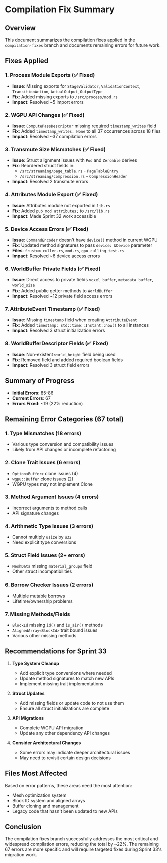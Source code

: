# Compilation Fix Summary

## Overview
This document summarizes the compilation fixes applied in the `compilation-fixes` branch and documents remaining errors for future work.

## Fixes Applied

### 1. Process Module Exports (✅ Fixed)
- **Issue**: Missing exports for `StageValidator`, `ValidationContext`, `TransitionAction`, `ActualOutput`, `OutputType`
- **Fix**: Added missing exports to `/src/process/mod.rs`
- **Impact**: Resolved ~5 import errors

### 2. WGPU API Changes (✅ Fixed)
- **Issue**: `ComputePassDescriptor` missing required `timestamp_writes` field
- **Fix**: Added `timestamp_writes: None` to all 37 occurrences across 18 files
- **Impact**: Resolved ~37 compilation errors

### 3. Transmute Size Mismatches (✅ Fixed)
- **Issue**: Struct alignment issues with `Pod` and `Zeroable` derives
- **Fix**: Reordered struct fields in:
  - `/src/streaming/page_table.rs` - `PageTableEntry`
  - `/src/streaming/compression.rs` - `CompressionHeader`
- **Impact**: Resolved 2 transmute errors

### 4. Attributes Module Export (✅ Fixed)
- **Issue**: Attributes module not exported in `lib.rs`
- **Fix**: Added `pub mod attributes;` to `/src/lib.rs`
- **Impact**: Made Sprint 32 work accessible

### 5. Device Access Errors (✅ Fixed)
- **Issue**: `CommandEncoder` doesn't have `device()` method in current WGPU
- **Fix**: Updated method signatures to pass `device: &Device` parameter
- **Files**: `frustum_culler.rs`, `mod.rs`, `gpu_culling_test.rs`
- **Impact**: Resolved ~6 device access errors

### 6. WorldBuffer Private Fields (✅ Fixed)
- **Issue**: Direct access to private fields `voxel_buffer`, `metadata_buffer`, `world_size`
- **Fix**: Added public getter methods to `WorldBuffer`
- **Impact**: Resolved ~12 private field access errors

### 7. AttributeEvent Timestamp (✅ Fixed)
- **Issue**: Missing `timestamp` field when creating `AttributeEvent`
- **Fix**: Added `timestamp: std::time::Instant::now()` to all instances
- **Impact**: Resolved 3 struct initialization errors

### 8. WorldBufferDescriptor Fields (✅ Fixed)
- **Issue**: Non-existent `world_height` field being used
- **Fix**: Removed field and added required boolean fields
- **Impact**: Resolved 3 struct field errors

## Summary of Progress
- **Initial Errors**: 85-86
- **Current Errors**: 67
- **Errors Fixed**: ~19 (22% reduction)

## Remaining Error Categories (67 total)

### 1. Type Mismatches (18 errors)
- Various type conversion and compatibility issues
- Likely from API changes or incomplete refactoring

### 2. Clone Trait Issues (6 errors)
- `Option<Buffer>` clone issues (4)
- `wgpu::Buffer` clone issues (2)
- WGPU types may not implement Clone

### 3. Method Argument Issues (4 errors)
- Incorrect arguments to method calls
- API signature changes

### 4. Arithmetic Type Issues (3 errors)
- Cannot multiply `usize` by `u32`
- Need explicit type conversions

### 5. Struct Field Issues (2+ errors)
- `MeshData` missing `material_groups` field
- Other struct incompatibilities

### 6. Borrow Checker Issues (2 errors)
- Multiple mutable borrows
- Lifetime/ownership problems

### 7. Missing Methods/Fields
- `BlockId` missing `id()` and `is_air()` methods
- `AlignedArray<BlockId>` trait bound issues
- Various other missing methods

## Recommendations for Sprint 33

1. **Type System Cleanup**
   - Add explicit type conversions where needed
   - Update method signatures to match new APIs
   - Implement missing trait implementations

2. **Struct Updates**
   - Add missing fields or update code to not use them
   - Ensure all struct initializations are complete

3. **API Migrations**
   - Complete WGPU API migration
   - Update any other dependency API changes

4. **Consider Architectural Changes**
   - Some errors may indicate deeper architectural issues
   - May need to revisit certain design decisions

## Files Most Affected
Based on error patterns, these areas need the most attention:
- Mesh optimization system
- Block ID system and aligned arrays
- Buffer cloning and management
- Legacy code that hasn't been updated to new APIs

## Conclusion
The compilation fixes branch successfully addresses the most critical and widespread compilation errors, reducing the total by ~22%. The remaining 67 errors are more specific and will require targeted fixes during Sprint 33's migration work.